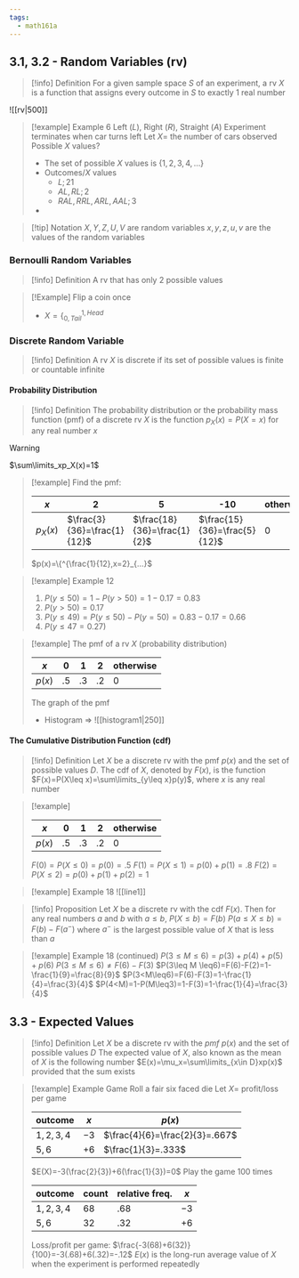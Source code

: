 ```yaml
---
tags:
  - math161a
---
```

## 3.1, 3.2 - Random Variables (rv)

> [!info] Definition
> For a given sample space $S$ of an experiment, a rv $X$ is a function that assigns every outcome in $S$ to exactly $1$ real number

![[rv|500]]

> [!example] Example 6
> Left ($L$), Right ($R$), Straight ($A$)
> Experiment terminates when car turns left
> Let $X=$ the number of cars observed
> Possible $X$ values?
> * The set of possible $X$ values is $\{1,2,3,4,…\}$
> * Outcomes/$X$ values
> 	* $L;21$
> 	* $AL,RL;2$
> 	* $RAL,RRL,ARL,AAL;3$
> * 

> [!tip] Notation
> $X,Y,Z,U,V$ are random variables
> $x,y,z,u,v$ are the values of the random variables
### Bernoulli Random Variables

> [!info] Definition
> A rv that has only 2 possible values

> [!Example]
> Flip a coin once
> * $X=\{^{1,Head}_{0,Tail}$
### Discrete Random Variable

> [!info] Definition
> A rv $X$ is discrete if its set of possible values is finite or countable infinite

#### Probability Distribution

> [!info] Definition
> The probability distribution or the probability mass function (pmf) of a discrete rv $X$ is the function $p_X(x)=P(X=x)$ for any real number $x$

> [!warning]
> $\sum\limits_xp_X(x)=1$

> [!example]
> Find the pmf: 
> 
> | $x$ | 2 | 5 | -10 | otherwise |
> | ---- | ---- | ---- | ----------- | -- |
> | $p_X(x)$ | $\frac{3}{36}=\frac{1}{12}$ | $\frac{18}{36}=\frac{1}{2}$ | $\frac{15}{36}=\frac{5}{12}$ | 0 |
> $p(x)=\{^{\frac{1}{12},x=2}_{…}$

> [!example] Example 12
> 1. $P(y\leq50)=1-P(y>50)=1-0.17=0.83$
> 2. $P(y>50)=0.17$
> 3. $P(y\leq49)=P(y\leq50)-P(y=50)=0.83-0.17=0.66$
> 4. $P(y\leq47=0.27)$

> [!example]
> The pmf of a rv $X$ (probability distribution)
> 
> | $x$ | $0$ | $1$| $2$ | otherwise |
> | ---- | --- | --- | ---- | ---------- |
> | $p(x)$ | $.5$ | $.3$ | $.2$ | 0 |
> The graph of the pmf
> * Histogram $\Rightarrow$ ![[histogram1|250]]

#### The Cumulative Distribution Function (cdf)

> [!info] Definition
> Let $X$ be a discrete rv with the pmf $p(x)$ and the set of possible values $D$. The cdf of $X$, denoted by $F(x)$, is the function $F(x)=P(X\leq x)=\sum\limits_{y\leq x}p(y)$, where $x$ is any real number

> [!example]
> 
> | $x$ | 0 | 1 | 2 | otherwise |
> | - | - | - | - | - |
> | $p(x)$ | .5 | .3 | .2 | 0 |
> $F(0)=P(X\leq0)=p(0)=.5$
> $F(1)=P(X\leq1)=p(0)+p(1)=.8$
> $F(2)=P(X\leq2)=p(0)+p(1)+p(2)=1$

> [!example] Example 18
>![[line1]]

>[!info] Proposition
>Let $X$ be a discrete rv with the cdf $F(x)$. Then for any real numbers $a$ and $b$ with $a\leq b$,
>$P(X\leq b)=F(b)$
>$P(a\leq X\leq b)=F(b)-F(a^-)$ where $a^-$ is the largest possible value of $X$ that is less than $a$

>[!example] Example 18 (continued)
>$P(3\leq M\leq6)=p(3)+p(4)+p(5)+p(6)$
>$P(3\leq M\leq6)\neq F(6)-F(3)$
>$P(3\leq M \leq6)=F(6)-F(2)=1-\frac{1}{9}=\frac{8}{9}$
>$P(3<M\leq6)=F(6)-F(3)=1-\frac{1}{4}=\frac{3}{4}$
>$P(4<M)=1-P(M\leq3)=1-F(3)=1-\frac{1}{4}=\frac{3}{4}$

## 3.3 - Expected Values

 >[!info] Definition
 >Let $X$ be a discrete rv with the $pmf$ $p(x)$ and the set of possible values $D$
 >The expected value of $X$, also known as the mean of $X$ is the following number $E(x)=\mu_x=\sum\limits_{x\in D}xp(x)$ provided that the sum exists
 
 >[!example] Example Game
 >Roll a fair six faced die
 >Let $X=$ profit/loss per game
 >
 >| outcome | $x$ | $p(x)$ |
 >| ---------- | --- | -------- |
 >| $1,2,3,4$ | $-3$ | $\frac{4}{6}=\frac{2}{3}=.667$ |
 >| $5,6$       | $+6$ | $\frac{1}{3}=.333$ |
 >$E(X)=-3(\frac{2}{3})+6(\frac{1}{3})=0$
 >Play the game 100 times
 >
 >| outcome | count | relative freq. | $x$ |
 >| ---------- | ------ | ------------- | ----- |
 >| $1,2,3,4$ | $68$ | $.68$ | $-3$ |
 >| $5,6$       | $32$ | $.32$ | $+6$ |
 >Loss/profit per game:
 >$\frac{-3(68)+6(32)}{100}=-3(.68)+6(.32)=-.12$
 >$E(x)$ is the long-run average value of $X$ when the experiment is performed repeatedly
 
 